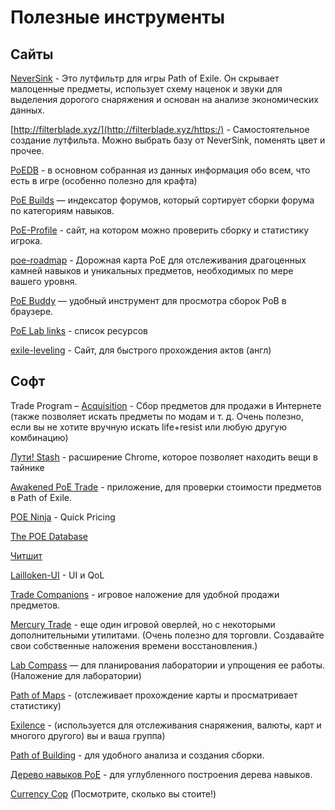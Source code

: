 # Полезные инструменты

## Сайты

[NeverSink](https://github.com/NeverSinkDev/NeverSink-Filter) - Это лутфильтр для игры Path of Exile. Он скрывает малоценные предметы, использует схему наценок и звуки для выделения дорогого снаряжения и основан на анализе экономических данных.

[http://filterblade.xyz/](http://filterblade.xyz/https:/) - Самостоятельное создание лутфильта. Можно выбрать базу от NeverSink, поменять цвет и прочее.

[PoEDB](https://poedb.tw/us/) - в основном собранная из данных информация обо всем, что есть в игре (особенно полезно для крафта)

[PoE Builds](https://www.poebuilds.cc) — индексатор форумов, который сортирует сборки форума по категориям навыков.

[PoE-Profile](https://poe-profile.info/) - сайт, на котором можно проверить сборку и статистику игрока.

[poe-roadmap](https://poe-roadmap.com/) - Дорожная карта PoE для отслеживания драгоценных камней навыков и уникальных предметов, необходимых по мере вашего уровня.

[PoE Buddy](https://poe.technology/poebuddy) — удобный инструмент для просмотра сборок PoB в браузере.

[PoE Lab links](https://www.poelab.com/useful-links/) - список ресурсов

[exile-leveling](https://heartofphos.github.io/exile-levelin) - Сайт, для быстрого прохождения актов (англ)

## Софт

Trade Program – [Acquisition](https://github.com/xyzz/acquisition) - Сбор предметов для продажи в Интернете (также позволяет искать предметы по модам и т. д. Очень полезно, если вы не хотите вручную искать life+resist или любую другую комбинацию)

[Лути! Stash](https://chrome.google.com/webstore/detail/looty-stash-search-for-pa/ajfbflclpnpbjkfibijekgcombcgehbi?hl=en-US) - расширение Chrome, которое позволяет находить вещи в тайнике

[Awakened PoE Trade](https://github.com/SnosMe/awakened-poe-tradehttps:/) - приложение, для проверки стоимости предметов в Path of Exile.

[POE Ninja](http://poe.ninja/) - Quick Pricing

[The POE Database](http://poedb.tw/us)

[Читшит](https://cheatsheet.monster/poe)

[Lailloken-UI](https://github.com/Lailloken/Lailloken-UI) - UI и QoL

[Trade Companions](https://github.com/lemasato/POE-Trades-Companion) - игровое наложение для удобной продажи предметов.

[Mercury Trade](https://github.com/Exslims/MercuryTrade) - еще один игровой оверлей, но с некоторыми дополнительными утилитами. (Очень полезно для торговли. Создавайте свои собственные наложения времени восстановления.)

[Lab Compass](https://github.com/yznpku/LabCompass) — для планирования лаборатории и упрощения ее работы. (Наложение для лаборатории)

[Path of Maps](http://pathofmaps.com) - (отслеживает прохождение карты и просматривает статистику)

[Exilence](https://github.com/viktorgullmark/exilence) - (используется для отслеживания снаряжения, валюты, карт и многого другого) вы и ваша группа)

[Path of Building](https://github.com/Openarl/PathOfBuilding) - для удобного анализа и создания сборки.

[Дерево навыков PoE](https://github.com/PoESkillTree/PoESkillTree) -  для углубленного построения дерева навыков.

[Currency Cop](https://github.com/currency-cop/currency-cop/releases) (Посмотрите, сколько вы стоите!)
